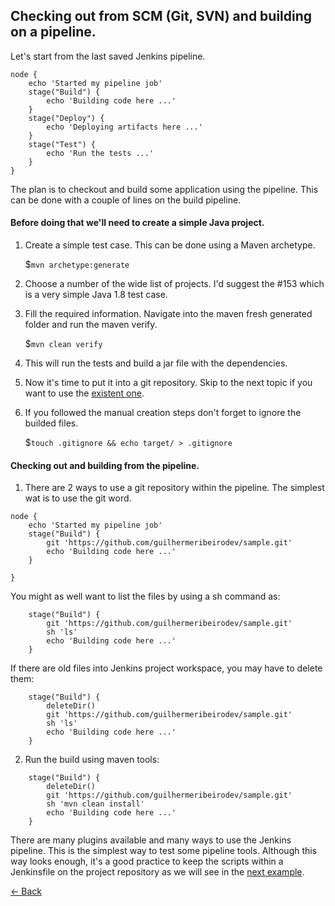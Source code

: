 ## Checking out from SCM (Git, SVN) and building on a pipeline.

Let's start from the last saved Jenkins pipeline.


```
node {
    echo 'Started my pipeline job'
    stage("Build") {
        echo 'Building code here ...'
    }
    stage("Deploy") {
        echo 'Deploying artifacts here ...'
    }
    stage("Test") {
        echo 'Run the tests ...'
    }
}
```

The plan is to checkout and build some application using the pipeline. This can be done with
a couple of lines on the build pipeline.

#### Before doing that we'll need to create a simple Java project.

1. Create a simple test case. This can be done using a Maven archetype. 

	$`mvn archetype:generate`

2. Choose a number of the wide list of projects. I'd suggest the #153 which is a very simple Java 1.8 test case.

3. Fill the required information. Navigate into the maven fresh generated folder and run the maven verify.

	$`mvn clean verify`

4. This will run the tests and build a jar file with the dependencies.

5. Now it's time to put it into a git repository. Skip to the next topic if you want to use the [existent one](https://github.com/guilhermeribeirodev/sample). 

6. If you followed the manual creation steps don't forget to ignore the builded files.

	$`touch .gitignore && echo target/ > .gitignore`


#### Checking out and building from the pipeline.

1. There are 2 ways to use a git repository within the pipeline. The simplest wat is to use the git word.

```
node {
    echo 'Started my pipeline job'
    stage("Build") {
        git 'https://github.com/guilhermeribeirodev/sample.git'
        echo 'Building code here ...'
    }
  
}
```

You might as well want to list the files by using a sh command as:

```
    stage("Build") {
        git 'https://github.com/guilhermeribeirodev/sample.git'
        sh 'ls'
        echo 'Building code here ...'
    }
```
If there are old files into Jenkins project workspace, you may have to delete them:
```
    stage("Build") {
        deleteDir()
        git 'https://github.com/guilhermeribeirodev/sample.git'
        sh 'ls'
        echo 'Building code here ...'
    }
```
2. Run the build using maven tools:

```
    stage("Build") {
        deleteDir()
        git 'https://github.com/guilhermeribeirodev/sample.git'
        sh 'mvn clean install'
        echo 'Building code here ...'
    }
```

There are many plugins available and many ways to use the Jenkins pipeline. This is the simplest way to test some pipeline tools. Although this way looks enough, it's a good practice to keep the scripts within a Jenkinsfile on the project repository as we will see in the [next example](scm-jenkinsfile.md).

[<- Back](README.md)
